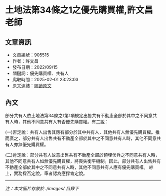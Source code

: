# 土地法第34條之1之優先購買權,許文昌老師

## 文章資訊
- 文章編號：905515
- 作者：許文昌
- 發布日期：2022/09/15
- 關鍵詞：優先購買權、共有人
- 爬取時間：2025-02-01 23:23:03
- 原文連結：[閱讀原文](https://real-estate.get.com.tw/Columns/detail.aspx?no=905515)

## 內文


部分共有人依土地法第34條之1第1項規定出售共有不動產全部於其中之不同意共有人時，其他不同意共有人有否優先購買權。有二說：


(一)否定說：共有人出售其應有部分於其中共有人，其他共有人無優先購買權。推而廣之，部分共有人出售共有不動產全部於其中之不同意共有人時，其他不同意共有人亦無優先購買權。


(二)肯定說：部分共有人故意出售共有不動產全部於預埋伏兵之不同意共有人時，其他不同意共有人如無優先購買權，將喪失衡平機制。因此，部分共有人出售共有不動產全部於其中之不同意共有人時，其他不同意共有人應有優先購買權。 綜上，實務採否定說，筆者認為應採肯定說。

---
*注：本文圖片存放於 ./images/ 目錄下*
